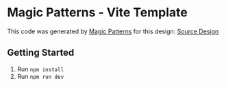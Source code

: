 # Magic Patterns - Vite Template

This code was generated by [Magic Patterns](https://magicpatterns.com) for this design: [Source Design](https://magicpatterns.com/c/6jncrsgtkpks1aohxje9m8)

## Getting Started

1. Run `npm install`
2. Run `npm run dev`

